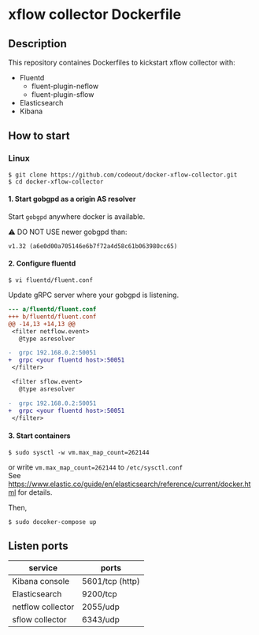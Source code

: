 # xflow collector Dockerfile

## Description

This repository containes Dockerfiles to kickstart xflow collector with:

* Fluentd
  * fluent-plugin-neflow
  * fluent-plugin-sflow
* Elasticsearch
* Kibana

## How to start

### Linux

```
$ git clone https://github.com/codeout/docker-xflow-collector.git
$ cd docker-xflow-collector
```

#### 1. Start gobgpd as a origin AS resolver

Start `gobgpd` anywhere docker is available.

:warning: DO NOT USE newer gobgpd than:

```
v1.32 (a6e0d00a705146e6b7f72a4d58c61b063980cc65)
```

#### 2. Configure fluentd

```shell
$ vi fluentd/fluent.conf
```

Update gRPC server where your gobgpd is listening.

```diff
--- a/fluentd/fluent.conf
+++ b/fluentd/fluent.conf
@@ -14,13 +14,13 @@
 <filter netflow.event>
   @type asresolver

-  grpc 192.168.0.2:50051
+  grpc <your fluentd host>:50051
 </filter>

 <filter sflow.event>
   @type asresolver

-  grpc 192.168.0.2:50051
+  grpc <your fluentd host>:50051
 </filter>
```

#### 3. Start containers

```
$ sudo sysctl -w vm.max_map_count=262144
```

or write `vm.max_map_count=262144` to `/etc/sysctl.conf`  
See https://www.elastic.co/guide/en/elasticsearch/reference/current/docker.html for details.

Then,

```shell
$ sudo docoker-compose up
```

## Listen ports

|service|ports|
|--|--|
|Kibana console|5601/tcp (http)|
|Elasticsearch|9200/tcp|
|netflow collector| 2055/udp|
|sflow collector|6343/udp|
